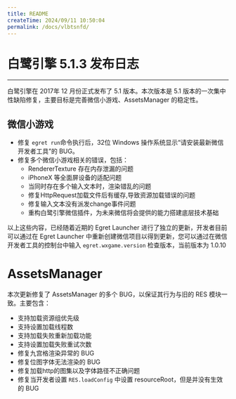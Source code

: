 ```yaml
---
title: README
createTime: 2024/09/11 10:50:04
permalink: /docs/vlbtsnfd/
---
```

# 白鹭引擎 5.1.3 发布日志


---

白鹭引擎在 2017年 12 月份正式发布了 5.1 版本。本次版本是 5.1 版本的一次集中性缺陷修复，主要目标是完善微信小游戏、AssetsManager 的稳定性。



## 微信小游戏

* 修复 ```egret run```命令执行后，32位 Windows 操作系统显示“请安装最新微信开发者工具”的 BUG。
* 修复多个微信小游戏相关的错误，包括：
    * RendererTexture 存在内存泄漏的问题
    * iPhoneX 等全面屏设备的适配问题
    * 当同时存在多个输入文本时，渲染错乱的问题
    * 修复HttpRequest加载文件后有缓存,导致资源加载错误的问题
    * 修复输入文本没有派发change事件问题
    * 重构白鹭引擎微信插件，为未来微信将会提供的能力搭建底层技术基础

以上这些内容，已经随着近期的 Egret Launcher 进行了独立的更新，开发者目前可以通过在 Egret Launcher 中重新创建微信项目以得到更新，您可以通过在微信开发者工具的控制台中输入  ```egret.wxgame.version``` 检查版本，当前版本为 1.0.10


# AssetsManager

本次更新修复了 AssetsManager 的多个 BUG，以保证其行为与旧的 RES 模块一致。主要包含：

* 支持加载资源组优先级
* 支持设置加载线程数
* 支持加载失败重新加载功能
* 支持设置加载失败重试次数
* 修复九宫格渲染异常的 BUG
* 修复位图字体无法渲染的 BUG
* 修复加载http的图集以及字体路径不正确问题
* 修复当开发者设置 ```RES.loadConfig``` 中设置 resourceRoot，但是并没有生效的 BUG








